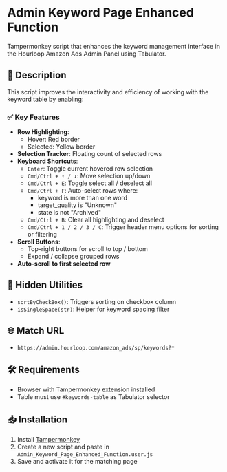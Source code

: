 # Admin Keyword Page Enhanced Function

Tampermonkey script that enhances the keyword management interface in the Hourloop Amazon Ads Admin Panel using Tabulator.

## 📌 Description

This script improves the interactivity and efficiency of working with the keyword table by enabling:

### ✅ Key Features

- **Row Highlighting**:
  - Hover: Red border
  - Selected: Yellow border
- **Selection Tracker**: Floating count of selected rows
- **Keyboard Shortcuts**:
  - `Enter`: Toggle current hovered row selection
  - `Cmd/Ctrl + ↑ / ↓`: Move selection up/down
  - `Cmd/Ctrl + E`: Toggle select all / deselect all
  - `Cmd/Ctrl + F`: Auto-select rows where:
    - keyword is more than one word
    - target_quality is "Unknown"
    - state is not "Archived"
  - `Cmd/Ctrl + B`: Clear all highlighting and deselect
  - `Cmd/Ctrl + 1 / 2 / 3 / C`: Trigger header menu options for sorting or filtering
- **Scroll Buttons**:
  - Top-right buttons for scroll to top / bottom
  - Expand / collapse grouped rows
- **Auto-scroll to first selected row**

## 🧠 Hidden Utilities

- `sortByCheckBox()`: Triggers sorting on checkbox column
- `isSingleSpace(str)`: Helper for keyword spacing filter

## 🌐 Match URL

- `https://admin.hourloop.com/amazon_ads/sp/keywords?*`

## 🛠 Requirements

- Browser with Tampermonkey extension installed
- Table must use `#keywords-table` as Tabulator selector

## 📥 Installation

1. Install [Tampermonkey](https://www.tampermonkey.net/)
2. Create a new script and paste in `Admin_Keyword_Page_Enhanced_Function.user.js`
3. Save and activate it for the matching page
